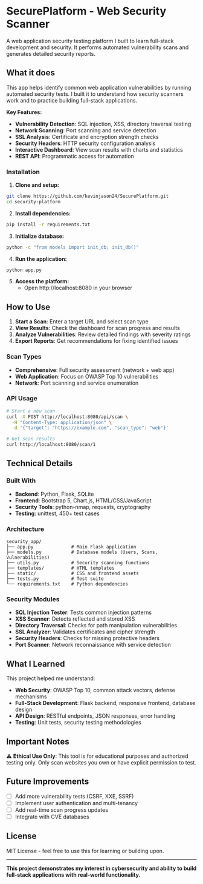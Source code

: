 # SecurePlatform - Web Security Scanner

A web application security testing platform I built to learn full-stack development and security. It performs automated vulnerability scans and generates detailed security reports.


## What it does

This app helps identify common web application vulnerabilities by running automated security tests. I built it to understand how security scanners work and to practice building full-stack applications.

**Key Features:**
- **Vulnerability Detection**: SQL injection, XSS, directory traversal testing
- **Network Scanning**: Port scanning and service detection  
- **SSL Analysis**: Certificate and encryption strength checks
- **Security Headers**: HTTP security configuration analysis
- **Interactive Dashboard**: View scan results with charts and statistics
- **REST API**: Programmatic access for automation

### Installation

1. **Clone and setup:**
```bash
git clone https://github.com/kevinjason24/SecurePlatform.git
cd security-platform
```

2. **Install dependencies:**
```bash
pip install -r requirements.txt
```

3. **Initialize database:**
```bash
python -c "from models import init_db; init_db()"
```

4. **Run the application:**
```bash
python app.py
```

5. **Access the platform:**
   - Open http://localhost:8080 in your browser

<!-- ### Docker Option
```bash
docker build -t secureplatform .
docker run -p 8080:8080 secureplatform
``` -->

## How to Use

1. **Start a Scan**: Enter a target URL and select scan type
2. **View Results**: Check the dashboard for scan progress and results
3. **Analyze Vulnerabilities**: Review detailed findings with severity ratings
4. **Export Reports**: Get recommendations for fixing identified issues

### Scan Types
- **Comprehensive**: Full security assessment (network + web app)
- **Web Application**: Focus on OWASP Top 10 vulnerabilities
- **Network**: Port scanning and service enumeration

### API Usage
```bash
# Start a new scan
curl -X POST http://localhost:8080/api/scan \
  -H "Content-Type: application/json" \
  -d '{"target": "https://example.com", "scan_type": "web"}'

# Get scan results
curl http://localhost:8080/scan/1
```

## Technical Details

### Built With
- **Backend**: Python, Flask, SQLite
- **Frontend**: Bootstrap 5, Chart.js, HTML/CSS/JavaScript
- **Security Tools**: python-nmap, requests, cryptography
- **Testing**: unittest, 450+ test cases

### Architecture
```
security_app/
├── app.py              # Main Flask application
├── models.py           # Database models (Users, Scans, Vulnerabilities)
├── utils.py            # Security scanning functions
├── templates/          # HTML templates
├── static/             # CSS and frontend assets
├── tests.py            # Test suite
└── requirements.txt    # Python dependencies
```

### Security Modules
- **SQL Injection Tester**: Tests common injection patterns
- **XSS Scanner**: Detects reflected and stored XSS
- **Directory Traversal**: Checks for path manipulation vulnerabilities
- **SSL Analyzer**: Validates certificates and cipher strength
- **Security Headers**: Checks for missing protective headers
- **Port Scanner**: Network reconnaissance with service detection

## What I Learned

This project helped me understand:
- **Web Security**: OWASP Top 10, common attack vectors, defense mechanisms
- **Full-Stack Development**: Flask backend, responsive frontend, database design
- **API Design**: RESTful endpoints, JSON responses, error handling
- **Testing**: Unit tests, security testing methodologies
<!-- - **DevOps**: Docker containerization, deployment considerations -->

<!-- ## Running Tests

```bash
# Run all tests
python -m unittest tests.py -v

# Test specific vulnerability scanner
python -c "from utils import sql_injection_test; print(sql_injection_test('https://httpbin.org'))"
``` -->

## Important Notes

⚠️ **Ethical Use Only**: This tool is for educational purposes and authorized testing only. Only scan websites you own or have explicit permission to test.

## Future Improvements

- [ ] Add more vulnerability tests (CSRF, XXE, SSRF)
- [ ] Implement user authentication and multi-tenancy  
- [ ] Add real-time scan progress updates
- [ ] Integrate with CVE databases

## License

MIT License - feel free to use this for learning or building upon.

---

**This project demonstrates my interest in cybersecurity and ability to build full-stack applications with real-world functionality.** 